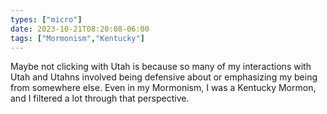 ```yaml
---
types: ["micro"]
date: 2023-10-21T08:20:08-06:00
tags: ["Mormonism","Kentucky"]
---
```

Maybe not clicking with Utah is because so many of my interactions with Utah and Utahns involved being defensive about or emphasizing my being from somewhere else. Even in my Mormonism, I was a Kentucky Mormon, and I filtered a lot through that perspective.
